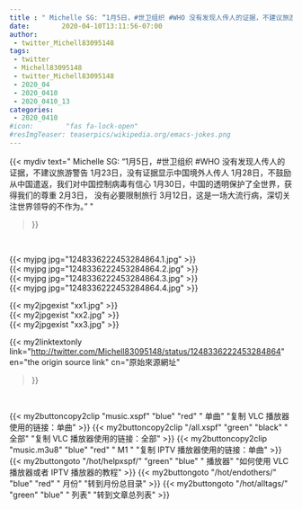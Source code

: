 ```yaml
---
title : " Michelle SG: “1月5日，#世卫组织 #WHO 没有发现人传人的证据，不建议旅游警告&#10;1月23日，没有证据显示中国境外人传人&#10;1月28日，不鼓励从中国遣返，我们对中国控制病毒有信心&#10;1月30日，中国的透明保护了全世界，获得我们的尊重&#10;2月3日，  没有必要限制旅行&#10;3月12日，这是一场大流行病，深切关注世界领导的不作为。”  "
date:        2020-04-10T13:11:56-07:00
author:
 - twitter_Michell83095148
tags:
 - twitter
 - Michell83095148
 - twitter_Michell83095148
 - 2020_04
 - 2020_0410
 - 2020_0410_13
categories:
 - 2020_0410
#icon:        "fas fa-lock-open"
#resImgTeaser: teaserpics/wikipedia.org/emacs-jokes.png
---
```


{{< mydiv text=" Michelle SG: “1月5日，#世卫组织 #WHO 没有发现人传人的证据，不建议旅游警告&#10;1月23日，没有证据显示中国境外人传人&#10;1月28日，不鼓励从中国遣返，我们对中国控制病毒有信心&#10;1月30日，中国的透明保护了全世界，获得我们的尊重&#10;2月3日，  没有必要限制旅行&#10;3月12日，这是一场大流行病，深切关注世界领导的不作为。”  "
>}}
<br>


 {{< myjpg jpg="1248336222453284864.1.jpg" >}}<br>  {{< myjpg jpg="1248336222453284864.2.jpg" >}}<br>  {{< myjpg jpg="1248336222453284864.3.jpg" >}}<br>  {{< myjpg jpg="1248336222453284864.4.jpg" >}}<br> 

{{< my2jpgexist "xx1.jpg" >}}<br>
{{< my2jpgexist "xx2.jpg" >}}<br>
{{< my2jpgexist "xx3.jpg" >}}<br>


{{< my2linktextonly link="http://twitter.com/Michell83095148/status/1248336222453284864"
en="the origin source link" cn="原始來源網址"
>}}


<br>

{{< my2buttoncopy2clip "music.xspf"        "blue"   "red"    " 单曲"  "复制 VLC 播放器使用的链接：单曲" >}} {{< my2buttoncopy2clip "/all.xspf"         "green"  "black"  " 全部"  "复制 VLC 播放器使用的链接：全部" >}} {{< my2buttoncopy2clip "music.m3u8"        "blue"   "red"    " M1 "    "复制 IPTV 播放器使用的链接：单曲" >}} {{< my2buttongoto      "/hot/helpxspf/"    "green"  "blue"   " 播放器" "如何使用 VLC 播放器或者 IPTV 播放器的教程" >}} {{< my2buttongoto      "/hot/endothers/"   "blue"   "red"    " 月份"   "转到月份总目录" >}} {{< my2buttongoto      "/hot/alltags/"     "green"  "blue"   " 列表"   "转到文章总列表" >}} 
